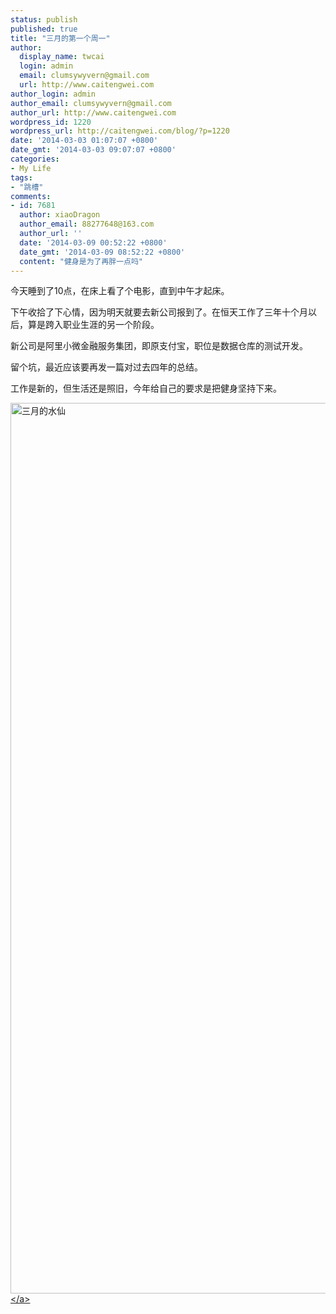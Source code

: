 ```yaml
---
status: publish
published: true
title: "三月的第一个周一"
author:
  display_name: twcai
  login: admin
  email: clumsywyvern@gmail.com
  url: http://www.caitengwei.com
author_login: admin
author_email: clumsywyvern@gmail.com
author_url: http://www.caitengwei.com
wordpress_id: 1220
wordpress_url: http://caitengwei.com/blog/?p=1220
date: '2014-03-03 01:07:07 +0800'
date_gmt: '2014-03-03 09:07:07 +0800'
categories:
- My Life
tags:
- "跳槽"
comments:
- id: 7681
  author: xiaoDragon
  author_email: 88277648@163.com
  author_url: ''
  date: '2014-03-09 00:52:22 +0800'
  date_gmt: '2014-03-09 08:52:22 +0800'
  content: "健身是为了再胖一点吗"
---
```

<p>今天睡到了10点，在床上看了个电影，直到中午才起床。</p>
<p>下午收拾了下心情，因为明天就要去新公司报到了。在恒天工作了三年十个月以后，算是跨入职业生涯的另一个阶段。</p>
<p>新公司是阿里小微金融服务集团，即原支付宝，职位是数据仓库的测试开发。</p>
<p>留个坑，最近应该要再发一篇对过去四年的总结。</p>
<p>工作是新的，但生活还是照旧，今年给自己的要求是把健身坚持下来。</p>
<p><a href="http:&#47;&#47;caitengwei.com&#47;blog&#47;wp-content&#47;uploads&#47;2014&#47;03&#47;IMG_0801.jpg"><img src="http:&#47;&#47;caitengwei.com&#47;blog&#47;wp-content&#47;uploads&#47;2014&#47;03&#47;IMG_0801.jpg" alt="三月的水仙" width="2768" height="1425" class="alignnone size-full wp-image-1223" &#47;><&#47;a></p>
